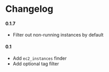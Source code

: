 Changelog
=========

#### 0.1.7 ####
* Filter out non-running instances by default

#### 0.1 ####
* Add `ec2_instances` finder
* Add optional tag filter
